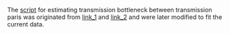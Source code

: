 The [script](./0.bottleneck_est.r) for estimating transmission bottleneck between transmission paris was originated from [link_1](https://github.com/koellelab/betabinomial_bottleneck) and [link_2](https://github.com/weissmanlab/BB_bottleneck) and were later modified to fit the current data.